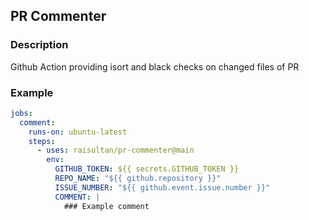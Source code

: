 ## PR Commenter

### Description
Github Action providing isort and black checks on changed files of PR

### Example
```yml
jobs:
  comment:
    runs-on: ubuntu-latest
    steps:
      - uses: raisultan/pr-commenter@main
        env:
          GITHUB_TOKEN: ${{ secrets.GITHUB_TOKEN }}
          REPO_NAME: "${{ github.repository }}"
          ISSUE_NUMBER: "${{ github.event.issue.number }}"
          COMMENT: |
            ### Example comment
```
